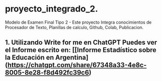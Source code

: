 # proyecto_integrado_2.
Modelo de Examen Final Tipo 2 - Este proyecto Integra conocimientos de Procesador de Texto, Planillas de calculo, Github, Colab, Publicacion.
## 1. Utilizando Write for me en ChatGPT Puedes ver el Informe escrito en: [[Informe Estadístico sobre la Educación en Argentina] (https://chatgpt.com/share/67348a33-4e8c-8005-8e28-f8d492fc39c6)
